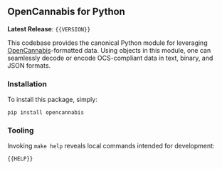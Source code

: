 
## OpenCannabis for Python

**Latest Release**: `{{VERSION}}`

This codebase provides the canonical Python module for leveraging [OpenCannabis](https://github.com/OpenCannabis)-formatted data. Using objects in this module, one can seamlessly decode or encode OCS-compliant data in text, binary, and JSON formats.

### Installation

To install this package, simply:
```text
pip install opencannabis
```

### Tooling

Invoking `make help` reveals local commands intended for development:
```text
{{HELP}}
```

